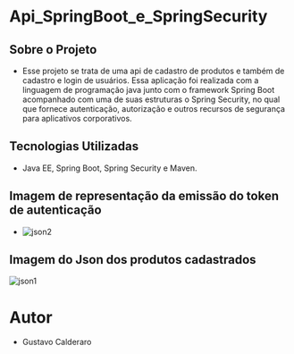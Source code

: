# Api_SpringBoot_e_SpringSecurity

## Sobre o Projeto
- Esse projeto se trata de uma api de cadastro de produtos e também de cadastro e login de usuários. Essa aplicação foi realizada
 com a linguagem de programação java junto com o framework Spring Boot acompanhado com uma de suas estruturas o Spring Security,
no qual que fornece autenticação, autorização e outros recursos de segurança para aplicativos corporativos.

## Tecnologias Utilizadas
- Java EE, Spring Boot, Spring Security e Maven.

## Imagem de representação da emissão do token de autenticação
- ![json2](https://github.com/user-attachments/assets/2cdcb534-0040-4fe0-8d55-04ab69fd4399)

## Imagem do Json dos produtos cadastrados
![json1](https://github.com/user-attachments/assets/a68ef015-0c6a-4ae6-bf85-c51dd683c5e3)

# Autor
- Gustavo Calderaro
